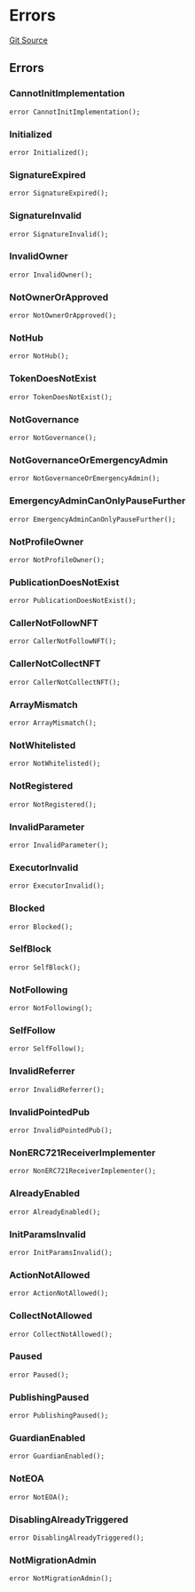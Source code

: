 # Errors
[Git Source](https://github.com/digiv3rse/core-contracts/blob/5454b58664fab805b6888a68ff40915d251f32f3/contracts/libraries/constants/Errors.sol)


## Errors
### CannotInitImplementation

```solidity
error CannotInitImplementation();
```

### Initialized

```solidity
error Initialized();
```

### SignatureExpired

```solidity
error SignatureExpired();
```

### SignatureInvalid

```solidity
error SignatureInvalid();
```

### InvalidOwner

```solidity
error InvalidOwner();
```

### NotOwnerOrApproved

```solidity
error NotOwnerOrApproved();
```

### NotHub

```solidity
error NotHub();
```

### TokenDoesNotExist

```solidity
error TokenDoesNotExist();
```

### NotGovernance

```solidity
error NotGovernance();
```

### NotGovernanceOrEmergencyAdmin

```solidity
error NotGovernanceOrEmergencyAdmin();
```

### EmergencyAdminCanOnlyPauseFurther

```solidity
error EmergencyAdminCanOnlyPauseFurther();
```

### NotProfileOwner

```solidity
error NotProfileOwner();
```

### PublicationDoesNotExist

```solidity
error PublicationDoesNotExist();
```

### CallerNotFollowNFT

```solidity
error CallerNotFollowNFT();
```

### CallerNotCollectNFT

```solidity
error CallerNotCollectNFT();
```

### ArrayMismatch

```solidity
error ArrayMismatch();
```

### NotWhitelisted

```solidity
error NotWhitelisted();
```

### NotRegistered

```solidity
error NotRegistered();
```

### InvalidParameter

```solidity
error InvalidParameter();
```

### ExecutorInvalid

```solidity
error ExecutorInvalid();
```

### Blocked

```solidity
error Blocked();
```

### SelfBlock

```solidity
error SelfBlock();
```

### NotFollowing

```solidity
error NotFollowing();
```

### SelfFollow

```solidity
error SelfFollow();
```

### InvalidReferrer

```solidity
error InvalidReferrer();
```

### InvalidPointedPub

```solidity
error InvalidPointedPub();
```

### NonERC721ReceiverImplementer

```solidity
error NonERC721ReceiverImplementer();
```

### AlreadyEnabled

```solidity
error AlreadyEnabled();
```

### InitParamsInvalid

```solidity
error InitParamsInvalid();
```

### ActionNotAllowed

```solidity
error ActionNotAllowed();
```

### CollectNotAllowed

```solidity
error CollectNotAllowed();
```

### Paused

```solidity
error Paused();
```

### PublishingPaused

```solidity
error PublishingPaused();
```

### GuardianEnabled

```solidity
error GuardianEnabled();
```

### NotEOA

```solidity
error NotEOA();
```

### DisablingAlreadyTriggered

```solidity
error DisablingAlreadyTriggered();
```

### NotMigrationAdmin

```solidity
error NotMigrationAdmin();
```

